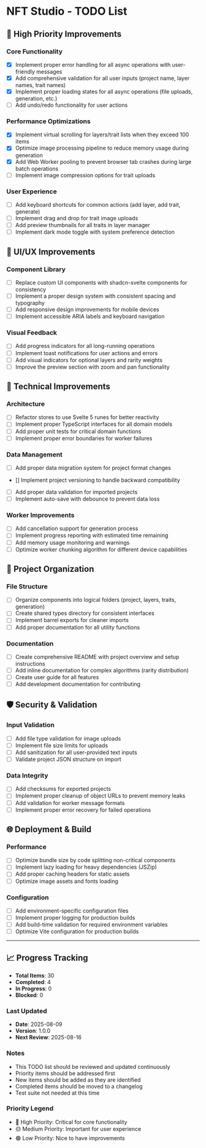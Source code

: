 # NFT Studio - TODO List

## 🚀 High Priority Improvements

### Core Functionality
- [x] Implement proper error handling for all async operations with user-friendly messages
- [x] Add comprehensive validation for all user inputs (project name, layer names, trait names)
- [x] Implement proper loading states for all async operations (file uploads, generation, etc.)
- [ ] Add undo/redo functionality for user actions

### Performance Optimizations
- [x] Implement virtual scrolling for layers/trait lists when they exceed 100 items
- [x] Optimize image processing pipeline to reduce memory usage during generation
- [x] Add Web Worker pooling to prevent browser tab crashes during large batch operations
- [ ] Implement image compression options for trait uploads

### User Experience
- [ ] Add keyboard shortcuts for common actions (add layer, add trait, generate)
- [ ] Implement drag and drop for trait image uploads
- [ ] Add preview thumbnails for all traits in layer manager
- [ ] Implement dark mode toggle with system preference detection

## 🎨 UI/UX Improvements

### Component Library
- [ ] Replace custom UI components with shadcn-svelte components for consistency
- [ ] Implement a proper design system with consistent spacing and typography
- [ ] Add responsive design improvements for mobile devices
- [ ] Implement accessible ARIA labels and keyboard navigation

### Visual Feedback
- [ ] Add progress indicators for all long-running operations
- [ ] Implement toast notifications for user actions and errors
- [ ] Add visual indicators for optional layers and rarity weights
- [ ] Improve the preview section with zoom and pan functionality

## 🔧 Technical Improvements

### Architecture
- [ ] Refactor stores to use Svelte 5 runes for better reactivity
- [ ] Implement proper TypeScript interfaces for all domain models
- [ ] Add proper unit tests for critical domain functions
- [ ] Implement proper error boundaries for worker failures

### Data Management
- [ ] Add proper data migration system for project format changes
- [] Implement project versioning to handle backward compatibility
- [ ] Add proper data validation for imported projects
- [ ] Implement auto-save with debounce to prevent data loss

### Worker Improvements
- [ ] Add cancellation support for generation process
- [ ] Implement progress reporting with estimated time remaining
- [ ] Add memory usage monitoring and warnings
- [ ] Optimize worker chunking algorithm for different device capabilities

## 📁 Project Organization

### File Structure
- [ ] Organize components into logical folders (project, layers, traits, generation)
- [ ] Create shared types directory for consistent interfaces
- [ ] Implement barrel exports for cleaner imports
- [ ] Add proper documentation for all utility functions

### Documentation
- [ ] Create comprehensive README with project overview and setup instructions
- [ ] Add inline documentation for complex algorithms (rarity distribution)
- [ ] Create user guide for all features
- [ ] Add development documentation for contributing

## 🛡️ Security & Validation

### Input Validation
- [ ] Add file type validation for image uploads
- [ ] Implement file size limits for uploads
- [ ] Add sanitization for all user-provided text inputs
- [ ] Validate project JSON structure on import

### Data Integrity
- [ ] Add checksums for exported projects
- [ ] Implement proper cleanup of object URLs to prevent memory leaks
- [ ] Add validation for worker message formats
- [ ] Implement proper error recovery for failed operations

## 🌐 Deployment & Build

### Performance
- [ ] Optimize bundle size by code splitting non-critical components
- [ ] Implement lazy loading for heavy dependencies (JSZip)
- [ ] Add proper caching headers for static assets
- [ ] Optimize image assets and fonts loading

### Configuration
- [ ] Add environment-specific configuration files
- [ ] Implement proper logging for production builds
- [ ] Add build-time validation for required environment variables
- [ ] Optimize Vite configuration for production builds

---

## 📈 Progress Tracking

- **Total Items**: 30
- **Completed**: 4
- **In Progress**: 0
- **Blocked**: 0

### Last Updated

- **Date**: 2025-08-09
- **Version**: 1.0.0
- **Next Review**: 2025-08-16

### Notes

- This TODO list should be reviewed and updated continuously
- Priority items should be addressed first
- New items should be added as they are identified
- Completed items should be moved to a changelog
- Test suite not needed at this time

### Priority Legend

- 🔴 High Priority: Critical for core functionality
- 🟡 Medium Priority: Important for user experience
- 🟢 Low Priority: Nice to have improvements